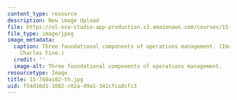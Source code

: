 ```yaml
---
content_type: resource
description: New image Upload
file: https://ol-ocw-studio-app-production.s3.amazonaws.com/courses/15-760a-operations-management-spring-2002/f54d16d11082c02a49a1341cfca8cfc3_15-760as02-th.jpg
file_type: image/jpeg
image_metadata:
  caption: Three foundational components of operations management. (Image by Prof.
    Charles Fine.)
  credit: ''
  image-alt: Three foundational components of operations management.
resourcetype: Image
title: 15-760as02-th.jpg
uid: f54d16d1-1082-c02a-49a1-341cfca8cfc3
---
```

